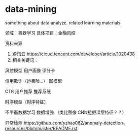 # data-mining
something about data analyze. related learning materials.

领域：机器学习
具体项目：金融风控

资料来源
1. 腾讯云
https://cloud.tencent.com/developer/article/1020438
2. 相关关键词：

风控模型 用户画像 评分卡

信用欺诈（运费险...） 图模型

CTR 用户推荐 推荐系统

时序模型（时序特征）

不平衡数据学习  数据增强
（类比图像 CNN挖掘深层特征？？）

异常检测
https://github.com/yzhao062/anomaly-detection-resources/blob/master/README.rst
